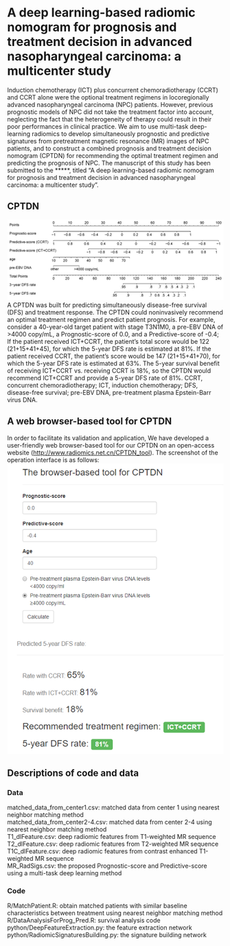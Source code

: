 # A deep learning-based radiomic nomogram for prognosis and treatment decision in advanced nasopharyngeal carcinoma: a multicenter study
Induction chemotherapy (ICT) plus concurrent chemoradiotherapy (CCRT) and CCRT alone were the optional treatment regimens in locoregionally advanced nasopharyngeal carcinoma (NPC) patients. However, previous prognostic models of NPC did not take the treatment factor into account, neglecting the fact that the heterogeneity of therapy could result in their poor performances in clinical practice. We aim to use multi-task deep-learning radiomics to develop simultaneously prognostic and predictive signatures from pretreatment magnetic resonance (MR) images of NPC patients, and to construct a combined prognosis and treatment decision nomogram (CPTDN) for recommending the optimal treatment regimen and predicting the prognosis of NPC. The manuscript of this study has been submitted to the *****, titled “A deep learning-based radiomic nomogram for prognosis and treatment decision in advanced nasopharyngeal carcinoma: a multicenter study”.  
## CPTDN
![Zlz-shoulder/CPTDN/blob/main](CPTDN.png)  
A CPTDN was built for predicting simultaneously disease-free survival (DFS) and treatment response. The CPTDN could noninvasively recommend an optimal treatment regimen and predict patient prognosis. For example, consider a 40-year-old target patient with stage T3N1M0, a pre-EBV DNA of >4000 copy/mL, a Prognostic-score of 0.0, and a Predictive-score of -0.4; If the patient received ICT+CCRT, the patient’s total score would be 122 (21+15+41+45), for which the 5-year DFS rate is estimated at 81%. If the patient received CCRT, the patient’s score would be 147 (21+15+41+70), for which the 5-year DFS rate is estimated at 63%. The 5-year survival benefit of receiving ICT+CCRT vs. receiving CCRT is 18%, so the CPTDN would recommend ICT+CCRT and provide a 5-year DFS rate of 81%. CCRT, concurrent chemoradiotherapy; ICT, induction chemotherapy; DFS, disease-free survival; pre-EBV DNA, pre-treatment plasma Epstein-Barr virus DNA.  
## A web browser-based tool for CPTDN
In order to facilitate its validation and application, We have developed a user-friendly web browser-based tool for our CPTDN on an open-access website (http://www.radiomics.net.cn/CPTDN_tool). The screenshot of the operation interface is as follows:  
![Zlz-shoulder/CPTDN/blob/main](CPTDN-tool.png) 
## Descriptions of code and data
### Data
matched_data_from_center1.csv: matched data from center 1 using nearest neighbor matching method  
matched_data_from_center2-4.csv: matched data from center 2-4 using nearest neighbor matching method  
T1_dlFeature.csv: deep radiomic features from T1-weighted MR sequence  
T2_dlFeature.csv: deep radiomic features from T2-weighted MR sequence  
T1C_dlFeature.csv: deep radiomic features from contrast enhanced T1-weighted MR sequence  
MR_RadSigs.csv: the proposed Prognostic-score and Predictive-score using a multi-task deep learning method
### Code
R/MatchPatient.R: obtain matched patients with similar baseline characteristics between treatment using nearest neighbor matching method  
R/DataAnalysisForProg_Pred.R: survival analysis code  
python/DeepFeatureExtraction.py: the feature extraction network  
python/RadiomicSignaturesBuilding.py: the signature building network  
